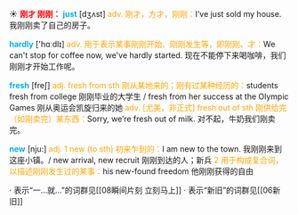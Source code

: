 ☀ <font color="red">**刚才 刚刚：**</font>
<font color="sky blue">**just**</font> [dӡʌst] 
<font color="orange">adv. 刚才，方才，刚刚：</font>I’ve just sold my house. 我刚刚卖了自己的房子。

<font color="sky blue">**hardly**</font> ['hɑːdlɪ] 
<font color="orange">adv. 用于表示某事刚刚开始、刚刚发生等，即刚刚、才：</font>We can't stop for coffee now, we've hardly started. 现在不能停下来喝咖啡，我们刚刚才开始工作呢。

<font color="sky blue">**fresh**</font> [freʃ] 
<font color="orange">adj. fresh from sth 刚从某地来的；刚有过某种经历的：</font>students fresh from college 刚刚毕业的大学生 / fresh from her success at the Olympic Games 刚从奥运会凯旋归来的她 <font color="orange">adv. [尤美，非正式] fresh out of sth 刚供给完（如刚卖完）某东西：</font>Sorry, we’re fresh out of milk. 对不起，牛奶我们刚卖完。

<font color="sky blue">**new**</font> [nju:] 
<font color="orange">adj. 1 new (to sth) 初来乍到的：</font>I am new to the town. 我刚刚来到这座小镇。/ new arrival, new recruit 刚刚到达的人；新兵 <font color="orange">2 用于构成复合词，以描述刚刚发生过的某事：</font>his new-found freedom 他刚刚获得的自由

· 表示“一…就…”的词群见[[08瞬间片刻 立刻马上]]
· 表示“新旧”的词群见[[06新旧]]
